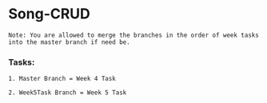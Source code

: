 # Song-CRUD


```
Note: You are allowed to merge the branches in the order of week tasks into the master branch if need be.
```

### Tasks:
```
1. Master Branch = Week 4 Task
```

```
2. Week5Task Branch = Week 5 Task
```
